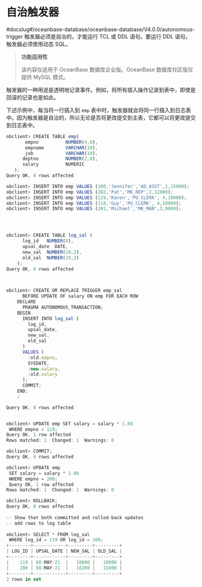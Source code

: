 自治触发器 
==========================
#docslug#/oceanbase-database/oceanbase-database/V4.0.0/autonomous-trigger
触发器必须是自治的，才能运行 TCL 或 DDL 语句。要运行 DDL 语句，触发器必须使用动态 SQL。

>**功能适用性**
>
>该内容仅适用于 OceanBase 数据库企业版。OceanBase 数据库社区版仅提供 MySQL 模式。

触发器的一种用途是透明地记录事件。例如，将所有插入操作记录到表中，即使是回滚的记录也是如此。

下述示例中，每当将一行插入到 `emp` 表中时，触发器就会将同一行插入到日志表中。因为触发器是自治的，所以无论是否将更改提交到主表，它都可以将更改提交到日志表中。

```javascript
obclient> CREATE TABLE emp(  
       empno          NUMBER(4,0),  
       empname        VARCHAR(10),  
       job            VARCHAR(10),   
      deptno          NUMBER(2,0), 
      salary          NUMERIC  
   );
Query OK, 0 rows affected 

obclient> INSERT INTO emp VALUES (200,'Jennifer','AD_ASST',1,15000);
obclient> INSERT INTO emp VALUES (202,'Pat','MK_REP',2,12000);
obclient> INSERT INTO emp VALUES (119,'Karen','PU_CLERK', 4,10000);
obclient> INSERT INTO emp VALUES (118,'Guy','PU_CLERK', 4,10000);
obclient> INSERT INTO emp VALUES (201,'Michael','MK_MAN',3,9000);




obclient> CREATE TABLE log_sal (
      log_id   NUMBER(8),
      upsal_date  DATE,
      new_sal  NUMBER(10,2),
      old_sal  NUMBER(10,2)
    );
Query OK, 0 rows affected 


 
obclient> CREATE OR REPLACE TRIGGER emp_sal
      BEFORE UPDATE OF salary ON emp FOR EACH ROW
    DECLARE
      PRAGMA AUTONOMOUS_TRANSACTION;
    BEGIN
      INSERT INTO log_sal (
        log_id,
        upsal_date,
        new_sal,
        old_sal
      )
      VALUES (
        :old.empno,
        SYSDATE,
        :new.salary,
        :old.salary
      );
      COMMIT;
    END;
    /

Query OK, 0 rows affected 


obclient> UPDATE emp SET salary = salary * 1.08
 WHERE empno = 119;
Query OK, 1 row affected 
Rows matched: 1  Changed: 1  Warnings: 0 

obclient> COMMIT;
Query OK, 0 rows affected 

obclient> UPDATE emp
 SET salary = salary * 1.08
 WHERE empno = 200;
 Query OK, 1 row affected 
Rows matched: 1  Changed: 1  Warnings: 0

obclient> ROLLBACK;
Query OK, 0 rows affected
 
-- Show that both committed and rolled-back updates
-- add rows to log table
 
obclient> SELECT * FROM log_sal
 WHERE log_id = 119 OR log_id = 200;
+--------+------------+---------+---------+
| LOG_ID | UPSAL_DATE | NEW_SAL | OLD_SAL |
+--------+------------+---------+---------+
|    119 | 08-MAY-21  |   10800 |   10000 |
|    200 | 08-MAY-21  |   16200 |   15000 |
+--------+------------+---------+---------+
2 rows in set 
```


